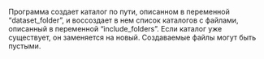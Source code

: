 Программа создает каталог по пути, описанном в переменной “dataset_folder”, и воссоздает в нем список каталогов с файлами, описанный в переменной “include_folders”.
Если каталог уже существует, он заменяется на новый.
Создаваемые файлы могут быть пустыми. 
